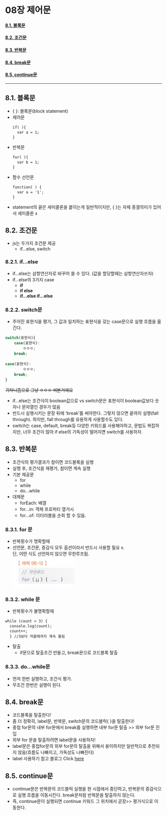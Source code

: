 # 08장 제어문

#### [8.1. 블록문](#8-1-블록문-1)
#### [8.2. 조건문](#82-조건문)
#### [8.3. 반복문](#83-반복문)
#### [8.4. break문](#84-break문)
#### [8.5. continue문](#85-continue문)

<hr>

## 8.1. 블록문
- { }: 블록문(block statement)
- 제어문
  ```
  if( ){
    var a = 1;
  } 
  ```
- 반복문
  ```
  for( ){ 
    var b = 1;
  } 
  ```
- 함수 선언문
  ```
  function( ) {
    var a = '1';
  } 
  ``` 
- statement의 끝은 세미콜론을 붙이는게 일반적이지만, { }는 자체 종결의미가 있어서 세미콜론 x
## 8.2. 조건문
- js는 두가지 조건문 제공
  + if...else, switch
### 8.2.1. if...else
- if...else는 삼항연산자로 바꾸어 쓸 수 있다. (값을 할당할때는 삼항연산자쓰자)
- if...else의 3가지 case
  + **if**
  + **if else**
  + **if...else if...else**
### 8.2.2. switch문
- 주어진 표현식을 평가, 그 값과 일치하는 표현식을 갖는 case문으로 실행 흐름을 옮긴다.
```js
switch(표현식){
	case(표현식):
		ㅇㅇㅇ;
	break;
	
case(표현식):
		ㅇㅇㅇ;
	break;
}
```
~~귀차니즘으로 그냥 ㅇㅇㅇ 써본거에요~~
- if...else는 조건식이 boolean값으로 vs switch문은 표현식이 boolean값보다 숫자나 문자열인 경우가 많음
- 반드시 실행시키는 문장 뒤에 ‘break’를 써야한다. 그렇지 않으면 끝까지 실행(fall through). 하지만, fall through를 유용하게 사용할수도 있다.
- switch는 case, default, break등 다양한 키워드를 사용해야하고, 문법도 복잡하지만, 너무 조건이 많아 if else의 가독성이 떨어지면 switch를 사용하자.
## 8.3. 반복문
- 조건식의 평가결과가 참이면 코드블록을 실행
- 실행 후, 조건식을 재평가, 참이면 계속 실행
- 기본 제공문
  + for
  + while
  + do...while
- 대체문
  + forEach: 배열
  + for...in: 객체 프로퍼티 열거시
  + for...of: 이터러블을 순회 할 수 있음.
### 8.3.1. for 문
- 반복횟수가 명확할때
- 선언문, 조건문, 증감식 모두 옵션이라서 반드시 사용할 필요 x.  
  단, 어떤 식도 선언하지 않으면 무한루프됨.  
  ![](img/2021-01-30-06-22-12.png) 
### 8.3.2. while 문
- 반복횟수가 불명확할때
```
while (count < 3) { 
  console.log(count); 
  count++;
  } //3보다 작을때까지 계속 돌림
  ```
- 탈출
  - if문으로 탈출조건 만들고, break문으로 코드블록 탈출
### 8.3.3. do...while문
- 먼저 한번 실행하고, 조건식 평가.
- 무조건 한번은 실행이 된다.
## 8.4. break문
- 코드블록을 탈출한다!
- 좀 더 정확히, label문, 반복문, switch문의 코드블럭{ }을 탈출한다!
- 중첩 for문의 내부 for문에서 break를 실행하면 내부 for문 탈출 >> 외부 for문 진입
- 외부 for 문을 탈출하려면 label문을 사용하자!
- label문은 중첩for문의 외부 for문의 탈출을 위해서 용이하지만 일반적으로 추천되지 않음(흐름도 나빠지고, 가독성도 나빠진다)
- label 사용하기 참고 블로그
  Click [here](https://ojava.tistory.com/163)
## 8.5. continue문
- continue문은 반복문의 코드블럭 실행을 현 시점에서 중단하고, 반복문의 증감식으로 실행 흐름을 이동시킨다. break문처럼 반복문을 탈출하지 않는다.
- 즉, continue문이 실행되면 continue 키워드 그 위치에서 곧장>> 평가식으로 이동한다.